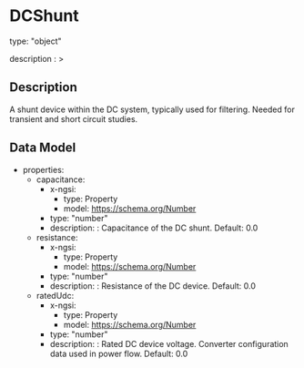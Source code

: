 # DCShunt
type: "object"
description : >
## Description
A shunt device within the DC system, typically used for filtering.  Needed for transient and short circuit studies.

## Data Model
  - properties:
    - capacitance:
      - x-ngsi:
        - type: Property
        - model: https://schema.org/Number
      - type: "number"
      - description: : Capacitance of the DC shunt. Default: 0.0
    - resistance:
      - x-ngsi:
        - type: Property
        - model: https://schema.org/Number
      - type: "number"
      - description: : Resistance of the DC device. Default: 0.0
    - ratedUdc:
      - x-ngsi:
        - type: Property
        - model: https://schema.org/Number
      - type: "number"
      - description: : Rated DC device voltage. Converter configuration data used in power flow. Default: 0.0
